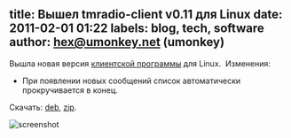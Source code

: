 title: Вышел tmradio-client v0.11 для Linux
date: 2011-02-01 01:22
labels: blog, tech, software
author: hex@umonkey.net (umonkey)
---
Вышла новая версия [клиентской программы][app] для Linux.  Изменения:

- При появлении новых сообщений список автоматически прокручивается в конец.

Скачать: [deb][], [zip][].

![screenshot](http://wiki.umonkey-tools.googlecode.com/hg/tmradio-client-11.png)

[app]: http://app.tmradio.net/
[deb]: http://umonkey-tools.googlecode.com/files/tmradio-client-gtk-0.11.deb
[zip]: http://umonkey-tools.googlecode.com/files/tmradio-client-gtk-0.11.zip
